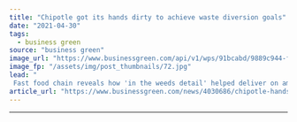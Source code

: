 ```yaml
---
title: "Chipotle got its hands dirty to achieve waste diversion goals"
date: "2021-04-30"
tags: 
  - business green
source: "business green"
image_url: "https://www.businessgreen.com/api/v1/wps/91bcabd/9889c944-f826-4c54-9da3-8d8bc5c09a0b/1/Recycling-Cardboard-185x114.jpg"
image_fp: "/assets/img/post_thumbnails/72.jpg"
lead: "
 Fast food chain reveals how 'in the weeds detail' helped deliver on ambitious waste goals ..."
article_url: "https://www.businessgreen.com/news/4030686/chipotle-hands-dirty-achieve-waste-diversion-goals"
---
```


---
